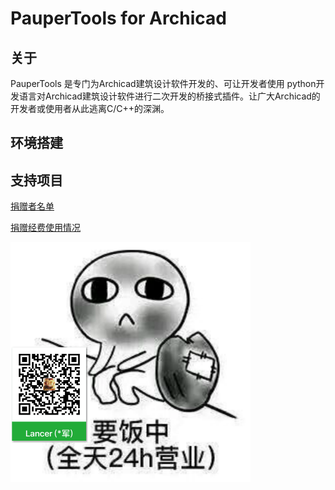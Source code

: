 # PauperTools for Archicad

## 关于

PauperTools 是专门为Archicad建筑设计软件开发的、可让开发者使用
python开发语言对Archicad建筑设计软件进行二次开发的桥接式插件。让广大Archicad的开发者或使用者从此逃离C/C++的深渊。

## 环境搭建



## 支持项目

[捐赠者名单](Donation/Donor.md)

[捐赠经费使用情况](Donation/UseOfFunds.md)

<img src="Imgs/wechat_donation.jpg" width="384px" height="384px" />



